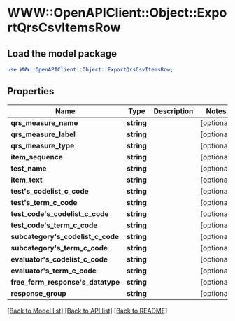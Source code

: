 # WWW::OpenAPIClient::Object::ExportQrsCsvItemsRow

## Load the model package
```perl
use WWW::OpenAPIClient::Object::ExportQrsCsvItemsRow;
```

## Properties
Name | Type | Description | Notes
------------ | ------------- | ------------- | -------------
**qrs_measure_name** | **string** |  | [optional] 
**qrs_measure_label** | **string** |  | [optional] 
**qrs_measure_type** | **string** |  | [optional] 
**item_sequence** | **string** |  | [optional] 
**test_name** | **string** |  | [optional] 
**item_text** | **string** |  | [optional] 
**test&#39;s_codelist_c_code** | **string** |  | [optional] 
**test&#39;s_term_c_code** | **string** |  | [optional] 
**test_code&#39;s_codelist_c_code** | **string** |  | [optional] 
**test_code&#39;s_term_c_code** | **string** |  | [optional] 
**subcategory&#39;s_codelist_c_code** | **string** |  | [optional] 
**subcategory&#39;s_term_c_code** | **string** |  | [optional] 
**evaluator&#39;s_codelist_c_code** | **string** |  | [optional] 
**evaluator&#39;s_term_c_code** | **string** |  | [optional] 
**free_form_response&#39;s_datatype** | **string** |  | [optional] 
**response_group** | **string** |  | [optional] 

[[Back to Model list]](../README.md#documentation-for-models) [[Back to API list]](../README.md#documentation-for-api-endpoints) [[Back to README]](../README.md)



